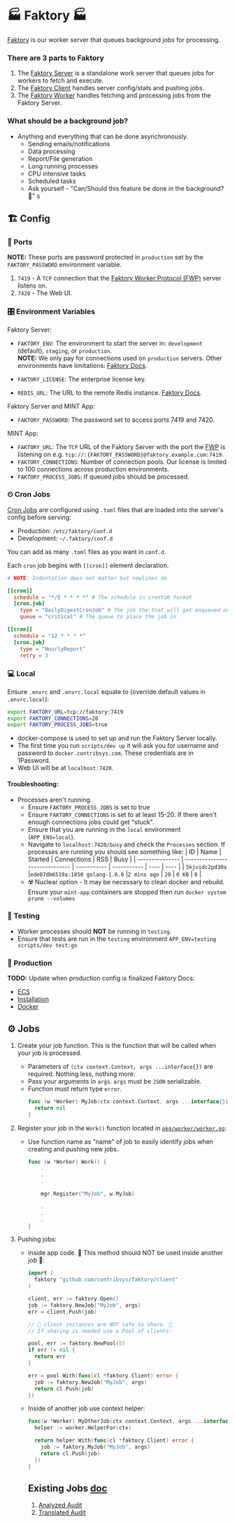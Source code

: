 # 🏭 Faktory 🏭
[Faktory](https://github.com/contribsys/faktory) is our worker server that queues background jobs for processing.

### There are 3 parts to Faktory
1. The [Faktory Server](https://github.com/contribsys/faktory) is a standalone work server that queues jobs for workers to fetch and execute.
3. The [Faktory Client](https://github.com/contribsys/faktory/blob/main/client/client.go) handles server config/stats and pushing jobs.
2. The [Faktory Worker](https://github.com/contribsys/faktory_worker_go) handles fetching and processing jobs from the Faktory Server.

### What should be a background job?
- Anything and everything that can be done asynchronously.
  - Sending emails/notifications
  - Data processing
  - Report/File generation
  - Long running processes
  - CPU intensive tasks
  - Scheduled tasks
  - Ask yourself - "Can/Should this feature be done in the background? 🤔"
s
## 🏗 Config

### 🚢 Ports
**NOTE:** These ports are password protected in `production` set by the `FAKTORY_PASSWORD` environment variable.

1. `7419` - A `TCP` connection that the [Faktory Worker Protocol (FWP)](https://github.com/contribsys/faktory/blob/main/docs/protocol-specification.md) server listens on.
2. `7420` - The Web UI.

### 🎛 Environment Variables
Faktory Server:
- `FAKTORY_ENV`: The environment to start the server in: `development` (default), `staging`, or `production`.\
   **NOTE:** We only pay for connections used on `production` servers. Other environments have limitations: [Faktory Docs](https://github.com/contribsys/faktory/wiki/Administration).

- `FAKTORY_LICENSE`: The enterprise license key.
- `REDIS_URL`: The URL to the remote Redis instance. [Faktory Docs](https://github.com/contribsys/faktory/wiki/Ent-Remote-Redis).

Faktory Server and MINT App:
- `FAKTORY_PASSWORD`: The password set to access ports 7419 and 7420.

MINT App:
- `FAKTORY_URL`: The `TCP` URL of the Faktory Server with the port the [FWP](https://github.com/contribsys/faktory/blob/main/docs/protocol-specification.md) is listening on e.g. `tcp://:{FAKTORY_PASSWORD}@faktory.example.com:7419`.
- `FAKTORY_CONNECTIONS`: Number of connection pools. Our license is limited to 100 connections across production environments.
- `FAKTORY_PROCESS_JOBS`: If queued jobs should be processed.

### ⏲ Cron Jobs
[Cron Jobs](https://github.com/contribsys/faktory/wiki/Ent-Cron) are configured using `.toml` files that are loaded into the server's config before serving:
- Production: `/etc/faktory/conf.d`
- Development: `~/.faktory/conf.d`

You can add as many `.toml` files as you want in `conf.d`.

Each `cron` job begins with `[[cron]]` element declaration.

```toml
# NOTE: Indentation does not matter but newlines do

[[cron]]
  schedule = "*/5 * * * *" # The schedule in crontab format
  [cron.job]
    type = "DailyDigestCronJob" # The job the that will get enqueued on schedule
    queue = "critical" # The queue to place the job in

[[cron]]
  schedule = "12 * * * *"
  [cron.job]
    type = "HourlyReport"
    retry = 3
```

### 💻 Local
Ensure `.envrc` and `.envrc.local` equate to (override default values in `.envrc.local`):
```bash
export FAKTORY_URL=tcp://faktory:7419
export FAKTORY_CONNECTIONS=20
export FAKTORY_PROCESS_JOBS=true
```

- docker-compose is used to set up and run the Faktory Server locally.
- The first time you run `scripts/dev up` it will ask you for username and password to `docker.contribsys.com`. These credentials are in 1Password.
- Web UI will be at `localhost:7420`.

#### Troubleshooting:
- Processes aren't running.
  - Ensure `FAKTORY_PROCESS_JOBS` is set to true
  - Ensure `FAKTORY_CONNECTIONS` is set to at least 15-20. If there aren't enough connections jobs could get "stuck".
  - Ensure that you are running in the `local` environment (`APP_ENV=local`).
  - Navigate to `localhost:7420/busy` and check the `Processes` section. If processes are running you should see something like:
    | ID              | Name                           | Started     | Connections | RSS  | Busy |
    | --------------- | ------------------------------ | ----------- | ----------- | ---- | ---- |
    | `5kjvidc2pd30a` |`ede07db6519a:1850 golang-1.6.0` |`2 mins ago` | `20`        | `0 KB` | `0` |
  - ☢️ Nuclear option - It may be necessary to clean docker and rebuild. Ensure your `mint-app` containers are stopped then run `docker system prune --volumes`


### 🧪 Testing
- Worker processes should **NOT** be running in `testing`.
- Ensure that tests are run in the `testing` environment `APP_ENV=testing scripts/dev test:go`

### 🚀 Production
**TODO:** Update when production config is finalized
Faktory Docs:
- [ECS](https://github.com/contribsys/faktory/wiki/AWS-ECS)
- [Installation](https://github.com/contribsys/faktory/wiki/Ent-Installation)
- [Docker](https://github.com/contribsys/faktory/wiki/Docker)

## ⚙️ Jobs

1. Create your job function. This is the function that will be called when your job is processed.
   - Parameters of `(ctx context.Context, args ...interface{})` are required. Nothing less, nothing more.
   - Pass your arguments in `args`. `args` must be `JSON` serializable.
   - Function must return type `error`.
      ```go
      func (w *Worker) MyJob(ctx context.Context, args ...interface{}) error {
        return nil
      }
      ```
2. Register your job in the `Work()` function located in [`pkg/worker/worker.go`](../pkg/worker/worker.go#L48):
   - Use function name as "name" of job to easily identify jobs when creating and pushing new jobs.
      ```go
      func (w *Worker) Work() {
          .
          .
          .

          mgr.Register("MyJob", w.MyJob)

          .
          .
          .
      }
      ```

3. Pushing jobs:
   - Inside app code. 🚨 This method should NOT be used inside another job 🚨:
      ```go
      import (
        faktory "github.com/contribsys/faktory/client"
      )

      client, err := faktory.Open()
      job := faktory.NewJob("MyJob", args)
      err = client.Push(job)

      // 🚨 client instances are NOT safe to share. 🚨
      // If sharing is needed use a Pool of clients:

      pool, err := faktory.NewPool(5)
      if err != nil {
        return err
      }

      err = pool.With(func(cl *faktory.Client) error {
        job := faktory.NewJob("MyJob", args)
        return cl.Push(job)
      })
      ```
   - Inside of another job use context helper:
      ```go
      func(w *Worker) MyOtherJob(ctx context.Context, args ...interface{}) error {
        helper := worker.HelperFor(ctx)

        return helper.With(func(cl *faktory.Client) error {
          job := faktory.MyJob("MyJob", args)
          return cl.Push(job)
        })
      }
      ```

      ## Existing Jobs [doc](../pkg/worker/jobs.md)
      1. [Analyzed Audit](../pkg/worker/jobs.md#analyzed-audit)
      2. [Translated Audit](../pkg/worker/jobs.md#audit-translation)
